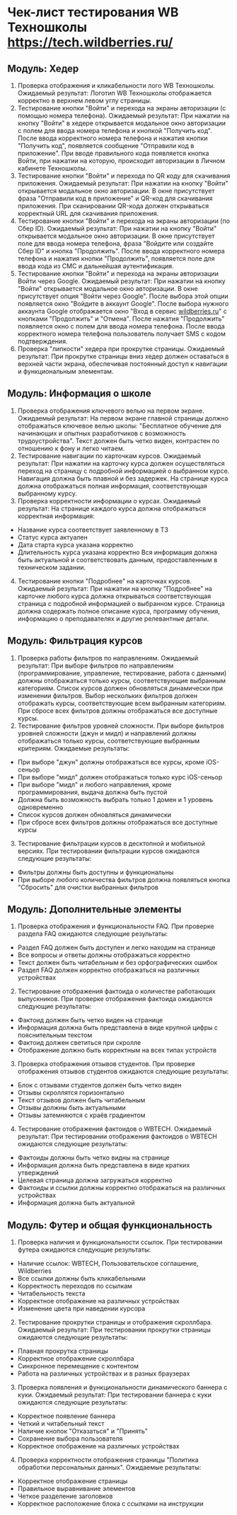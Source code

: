 # Чек-лист тестирования WB Техношколы https://tech.wildberries.ru/					

## Модуль: Хедер

1. Проверка отображения и кликабельности лого WB Техношколы.
   Ожидаемый результат: Логотип WB Техношколы отображается корректно в верхнем левом углу страницы.
2. Тестирование кнопки "Войти" и перехода на экраны авторизации (с помощью номера телефона).
   Ожидаемый результат: При нажатии на кнопку "Войти" в хедере открывается модальное окно авторизации с полем для ввода номера телефона и кнопкой "Получить код". После ввода корректного номера телефона и нажатия кнопки "Получить код", появляется сообщение "Отправили код в приложение". При вводе правильного кода появляется кнопка Войти, при нажатии на которую, происходит авторизации в Личном кабинете Техношколы.
3. Тестирование кнопки "Войти" и перехода по QR коду для скачивания приложения.
   Ожидаемый результат: При нажатии на кнопку "Войти" открывается модальное окно авторизации. В окне присутствует фраза "Отправили код в приложение" и QR-код для скачивания приложения. При сканировании QR-кода должен открываться корректный URL для скачивания приложения.
4. Тестирование кнопки "Войти" и перехода на экраны авторизации (по Сбер ID).
   Ожидаемый результат: При нажатии на кнопку "Войти" открывается модальное окно авторизации. В окне присутствует поле для ввода номера телефона, фраза "Войдите или создайте Сбер ID" и кнопка "Продолжить". После ввода корректного номера телефона и нажатия кнопки "Продолжить", появляется поле для ввода кода из СМС и дальнейшая аутентификация.
5. Тестирование кнопки "Войти" и перехода на экраны авторизации Войти через Google.
   Ожидаемый результат: При нажатии на кнопку "Войти" открывается модальное окно авторизации. В окне присутствует опция "Войти через Google". После выбора этой опции появляется окно "Войдите в аккаунт Google". После выбора нужного аккаунта Google отображается окно "Вход в сервис [wildberries.ru](http://wildberries.ru)" с кнопками "Продолжить" и "Отмена". После нажатия "Продолжить" появляется окно с полем для ввода номера телефона. После ввода корректного номера телефона пользователь получает SMS с кодом подтверждения.
6. Проверка "липкости" хедера при прокрутке страницы.
    Ожидаемый результат: При прокрутке страницы вниз хедер должен оставаться в верхней части экрана, обеспечивая постоянный доступ к навигации и функциональным элементам.

## Модуль: Информация о школе

1. Проверка отображения ключевого велью на первом экране.
   Ожидаемый результат: На первом экране главной страницы должно отображаться ключевое велью школы: "Бесплатное обучение для начинающих и опытных разработчиков с возможность трудоустройства". Текст должен быть четко виден, контрастен по отношению к фону и легко читаем.
2. Тестирование навигации по карточкам курсов.
   Ожидаемый результат: При нажатии на карточку курса должен осуществляться переход на страницу с подробной информацией о выбранном курсе. Навигация должна быть плавной и без задержек. На странице курса должна отображаться полная информация, соответствующая выбранному курсу.
3. Проверка корректности информации о курсах.
  Ожидаемый результат: На странице каждого курса должна отображаться корректная информация:
- Название курса соответствует заявленному в ТЗ
- Статус курса актуален
- Дата старта курса указана корректно
- Длительность курса указана корректно
Вся информация должна быть актуальной и соответствовать данным, предоставленным в техническом задании.
4. Тестирование кнопки "Подробнее" на карточках курсов.
  Ожидаемый результат: При нажатии на кнопку "Подробнее" на карточке любого курса должна открываться соответствующая страница с подробной информацией о выбранном курсе. Страница должна содержать полное описание курса, программу обучения, информацию о преподавателях и другие релевантные детали.

## Модуль: Фильтрация курсов

1. Проверка работы фильтров по направлениям.
  Ожидаемый результат: При выборе фильтров по направлениям (программирование, управление, тестирование, работа с данными) должны отображаться только курсы, соответствующие выбранным категориям. Список курсов должен обновляться динамически при изменении фильтров. Выбор нескольких фильтров должен отображать курсы, соответствующие всем выбранным категориям. При сбросе всех фильтров должны отображаться все доступные курсы.
2. Тестирование фильтров уровней сложности.
  При выборе фильтров уровней сложности (джун и мидл) и направлений должны отображаться только курсы, соответствующие выбранным критериям. Ожидаемые результаты:
- При выборе "джун" должны отображаться все курсы, кроме iOS-сеньор
- При выборе "мидл" должен отображаться только курс iOS-сеньор
- При выборе "мидл" и любого направления, кроме программирования, выдача должна быть пустой
- Должна быть возможность выбрать только 1 домен и 1 уровень одновременно
- Список курсов должен обновляться динамически
- При сбросе всех фильтров должны отображаться все доступные курсы
3. Тестирование фильтрации курсов в десктопной и мобильной версиях.
  При тестировании фильтрации курсов ожидаются следующие результаты:
- Фильтры должны быть доступны и функциональны
- При выборе любого количества фильтров должна появляться кнопка "Сбросить" для очистки выбранных фильтров

## Модуль: Дополнительные элементы

1. Проверка отображения и функциональности FAQ.
 При проверке раздела FAQ ожидаются следующие результаты:
- Раздел FAQ должен быть доступен и легко находим на странице
- Все вопросы и ответы должны отображаться корректно
- Текст должен быть читабельным и без орфографических ошибок
- Раздел FAQ должен корректно отображаться на различных устройствах
2. Тестирование отображения фактоида о количестве работающих выпускников.
  При проверке отображения фактоида ожидаются следующие результаты:
- Фактоид должен быть четко виден на странице
- Информация должна быть представлена в виде крупной цифры с пояснительным текстом
- Фактоид должен светиться при скролле
- Отображение должно быть корректным на всех типах устройств
3. Проверка отображения отзывов студентов.
  При проверке отображения отзывов студентов ожидаются следующие результаты:
- Блок с отзывами студентов должен быть четко виден
- Отзывы скроллятся горизонтально
- Текст отзывов должен быть читабельным
- Отзывы должны быть актуальными
- Отзывы затемняются с краёв градиентом
4. Тестирование отображения фактоидов о WBTECH.
  Ожидаемый результат: При тестировании отображения фактоидов о WBTECH ожидаются следующие результаты:
- Фактоиды должны быть четко видны на странице
- Информация должна быть представлена в виде кратких утверждений
- Целевая страница должна загружаться корректно
- Фактоиды и ссылки должны корректно отображаться на различных устройствах
- Информация должна быть актуальной

## Модуль: Футер и общая функциональность

1. Проверка наличия и функциональности ссылок.
  При тестировании футера ожидаются следующие результаты:
- Наличие ссылок: WBTECH, Пользовательское соглашение, Wildberries
- Все ссылки должны быть кликабельными
- Корректность переходов по ссылкам
- Читабельность текста
- Корректное отображение на различных устройствах
- Изменение цвета при наведении курсора
2. Тестирование прокрутки страницы и отображения скроллбара.
  Ожидаемый результат: При тестировании прокрутки страницы ожидаются следующие результаты:
- Плавная прокрутка страницы
- Корректное отображение скроллбара
- Синхронное перемещение с контентом
- Работа на различных устройствах и в разных браузерах
3. Проверка появления и функциональности динамического баннера с куки.
  Ожидаемый результат: При тестировании баннера с куки ожидаются следующие результаты:
- Корректное появление баннера
- Четкий и читабельный текст
- Наличие кнопок "Отказаться" и "Принять"
- Сохранение выбора пользователя
- Корректное отображение на различных устройствах
4. Проверка корректности отображения страницы "Политика обработки персональных данных".
  Ожидаемые результаты:
- Корректное отображение страницы
- Правильное выравнивание элементов
- Четкое разделение заголовков
- Корректное расположение блока с ссылками на инструкции

